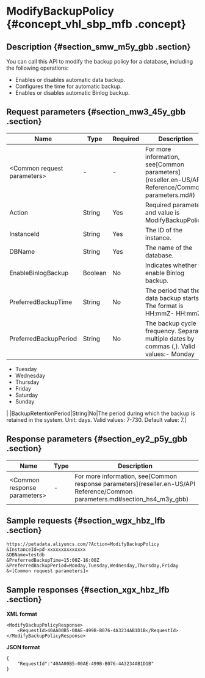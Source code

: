 # ModifyBackupPolicy {#concept_vhl_sbp_mfb .concept}

## Description {#section_smw_m5y_gbb .section}

You can call this API to modify the backup policy for a database, including the following operations:

-   Enables or disables automatic data backup.
-   Configures the time for automatic backup.
-   Enables or disables automatic Binlog backup.

## Request parameters {#section_mw3_45y_gbb .section}

|Name|Type|Required|Description|
|----|----|--------|-----------|
|<Common request parameters\>|-|-|For more information, see[Common parameters](reseller.en-US/API Reference/Common parameters.md#)|
|Action|String|Yes|Required parameter, and value is ModifyBackupPolicy.|
|InstanceId|String|Yes|The ID of the instance.|
|DBName|String|Yes|The name of the database.|
|EnableBinlogBackup|Boolean|No|Indicates whether to enable Binlog backup.|
|PreferredBackupTime|String|No|The period that the data backup starts. The format is HH:mmZ- HH:mmZ.|
|PreferredBackupPeriod|String|No|The backup cycle frequency. Separate multiple dates by commas \(,\). Valid values:-   Monday
-   Tuesday
-   Wednesday
-   Thursday
-   Friday
-   Saturday
-   Sunday

|
|BackupRetentionPeriod|String|No|The period during which the backup is retained in the system. Unit: days. Valid values: 7-730. Default value: 7.|

## Response parameters {#section_ey2_p5y_gbb .section}

|Name|Type|Description|
|----|----|-----------|
|<Common response parameters\>|-|For more information, see[Common response parameters](reseller.en-US/API Reference/Common parameters.md#section_hs4_m3y_gbb)|

## Sample requests {#section_wgx_hbz_lfb .section}

```
https://petadata.aliyuncs.com/?Action=ModifyBackupPolicy
&InstanceId=pd-xxxxxxxxxxxxxx
&DBName=testdb
&PreferredBackupTime=15:00Z-16:00Z
&PreferredBackupPeriod=Monday,Tuesday,Wednesday,Thursday,Friday
&<[Common request parameters]>
```

## Sample responses {#section_xgx_hbz_lfb .section}

**XML format**

```
<ModifyBackupPolicyResponse>  
	<RequestId>40AA00B5-00AE-499B-B076-4A3234AB1D1B</RequestId>
</ModifyBackupPolicyResponse>
```

**JSON format**

```
{
    "RequestId":"40AA00B5-00AE-499B-B076-4A3234AB1D1B"
}
```

